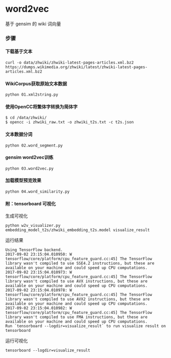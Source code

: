 # word2vec
基于 gensim 的 wiki 词向量


### 步骤
#### 下载基于文本

```
curl -o data/zhwiki/zhwiki-latest-pages-articles.xml.bz2 https://dumps.wikimedia.org/zhwiki/latest/zhwiki-latest-pages-articles.xml.bz2
```

#### WikiCorpus获取原始文本数据

```
python 01.xml2string.py
```

#### 使用OpenCC将繁体字转换为简体字

```
$ cd /data/zhwiki/
$ opencc -i zhwiki_raw.txt -o zhwiki_t2s.txt -c t2s.json
```

#### 文本数据分词

```
python 02.word_segment.py
```

#### gensim word2vec训练

```
python 03.word2vec.py
```

#### 加载模型预览效果

```
python 04.word_similarity.py
```

#### 附：tensorboard 可视化

生成可视化

```
python w2v_visualizer.py embedding_model_t2s/zhwiki_embedding_t2s.model visualize_result
```

运行结果
```
Using TensorFlow backend.
2017-09-02 23:15:04.010950: W tensorflow/core/platform/cpu_feature_guard.cc:45] The TensorFlow library wasn't compiled to use SSE4.2 instructions, but these are available on your machine and could speed up CPU computations.
2017-09-02 23:15:04.010973: W tensorflow/core/platform/cpu_feature_guard.cc:45] The TensorFlow library wasn't compiled to use AVX instructions, but these are available on your machine and could speed up CPU computations.
2017-09-02 23:15:04.010978: W tensorflow/core/platform/cpu_feature_guard.cc:45] The TensorFlow library wasn't compiled to use AVX2 instructions, but these are available on your machine and could speed up CPU computations.
2017-09-02 23:15:04.010982: W tensorflow/core/platform/cpu_feature_guard.cc:45] The TensorFlow library wasn't compiled to use FMA instructions, but these are available on your machine and could speed up CPU computations.
Run `tensorboard --logdir=visualize_result` to run visualize result on tensorboard
```

运行可视化

```
tensorboard --logdir=visualize_result
```